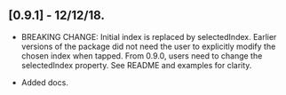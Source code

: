 ## [0.9.1] - 12/12/18.

* BREAKING CHANGE: Initial index is replaced by selectedIndex. Earlier versions of the package did 
not need the user to explicitly modify the chosen index when tapped. From 0.9.0, users need to change the 
selectedIndex property. See README and examples for clarity.

* Added docs.
